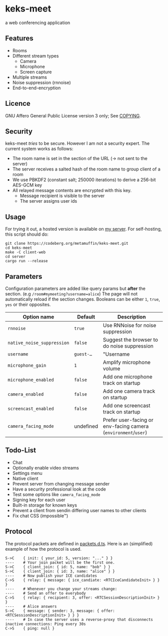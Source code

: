 # keks-meet

a web conferencing application

## Features

-   Rooms
-   Different stream types
    -   Camera
    -   Microphone
    -   Screen capture
-   Multiple streams
-   Noise suppression (rnnoise)
-   End-to-end-encryption

## Licence

GNU Affero General Public License version 3 only; See [COPYING](./COPYING).

## Security

keks-meet _tries_ to be secure. However I am not a security expert. The current system works as follows:

-   The room name is set in the section of the URL (-> not sent to the server)
-   The server receives a salted hash of the room name to group client of a room
-   We use PBKDF2 (constant salt; 250000 iterations) to derive a 256-bit AES-GCM key
-   All relayed message contents are encrypted with this key.
    -   Message recipient is visible to the server
    -   The server assigns user ids

## Usage

For trying it out, a hosted version is available on [my server](https://meet.metamuffin.org/).
For self-hosting, this script should do:

```
git clone https://codeberg.org/metamuffin/keks-meet.git
cd keks-meet
make -C client-web
cd server
cargo run --release
```

## Parameters

Configuration parameters are added like query params but **after** the section. (e.g `/room#mymeeting?username=alice`)
The page will not automatically reload if the section changes.
Booleans can be either `1`, `true`, `yes` or their opposites.

| Option name                | Default   | Description                                                    |
| -------------------------- | --------- | -------------------------------------------------------------- |
| `rnnoise`                  | `true`    | Use RNNoise for noise suppression                              |
| `native_noise_suppression` | `false`   | Suggest the browser to do noise suppression                    |
| `username`                 | `guest-…` | "Username                                                      |
| `microphone_gain`          | `1`       | Amplify microphone volume                                      |
| `microphone_enabled`       | `false`   | Add one microphone track on startup                            |
| `camera_enabled`           | `false`   | Add one camera track on startup                                |
| `screencast_enabled`       | `false`   | Add one screencast track on startup                            |
| `camera_facing_mode`       | undefined | Prefer user-facing or env-facing camera (`environment`/`user`) |

## Todo-List

-   Chat
-   Optionally enable video streams
-   Settings menu
-   Native client
-   Prevent server from changing message sender
-   Have a security professional look at the code
-   Test some options like `camera_facing_mode`
-   Signing key for each user
-   Built-in storage for known keys
-   Prevent a client from sendin differing user names to other clients
-   Fix chat CSS (impossible™)

## Protocol

The protocol packets are defined in [packets.d.ts](./common/packets.d.ts). Here is an (simplified) example of how the protocol is used.

```
S->C    { init: { your_id: 5, version: "..." } }
----    # Your join packet will be the first one.
S->C    { client_join: { id: 5, name: "bob" } }
S->C    { client_join: { id: 3, name: "alice" } }
----    # Now publish your ICE candidates
C->S    { relay: { message: { ice_candiate: <RTCIceCandidateInit> } } }
----    # Whenever you change your streams change:
----    # Send an offer to everybody
C->S    { relay: { recipient: 3, offer: <RTCSessionDescriptionInit> } }
----    # Alice answers
S->C    { message: { sender: 3, message: { offer: <RTCSessionDescriptionInit> } } }
----    # In case the server uses a reverse-proxy that disconnects inactive connections: Ping every 30s
C->S    { ping: null }
```
